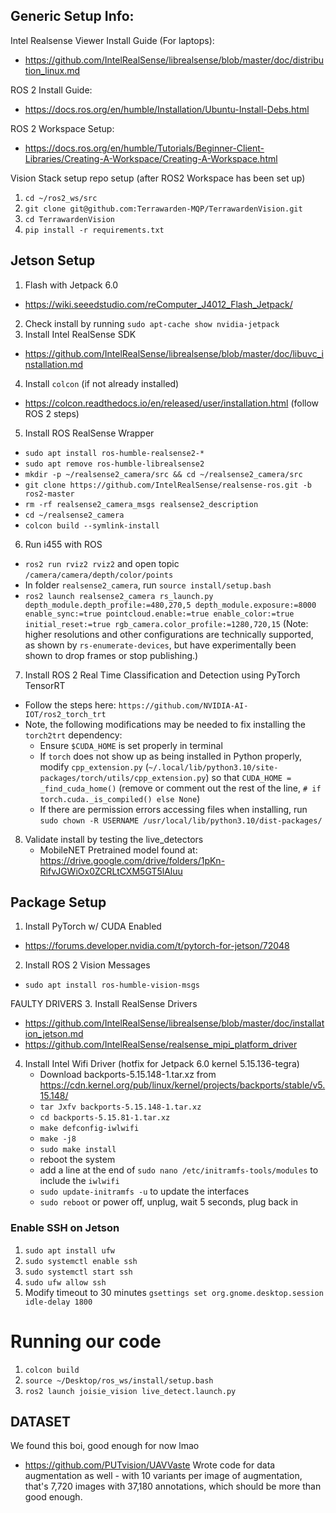 ## Generic Setup Info:

Intel Realsense Viewer Install Guide (For laptops):
- https://github.com/IntelRealSense/librealsense/blob/master/doc/distribution_linux.md

ROS 2 Install Guide:
- https://docs.ros.org/en/humble/Installation/Ubuntu-Install-Debs.html

ROS 2 Workspace Setup:
- https://docs.ros.org/en/humble/Tutorials/Beginner-Client-Libraries/Creating-A-Workspace/Creating-A-Workspace.html
	
Vision Stack setup repo setup (after ROS2 Workspace has been set up)
1. `cd ~/ros2_ws/src`
2. `git clone git@github.com:Terrawarden-MQP/TerrawardenVision.git`
3. `cd TerrawardenVision`
4. `pip install -r requirements.txt`

## Jetson Setup

1.  Flash with Jetpack 6.0
   - https://wiki.seeedstudio.com/reComputer_J4012_Flash_Jetpack/
2.  Check install by running `sudo apt-cache show nvidia-jetpack`
3.  Install Intel RealSense SDK
   - https://github.com/IntelRealSense/librealsense/blob/master/doc/libuvc_installation.md
4.  Install `colcon` (if not already installed)
   - https://colcon.readthedocs.io/en/released/user/installation.html (follow ROS 2 steps)
5.  Install ROS RealSense Wrapper
   - `sudo apt install ros-humble-realsense2-*`
   - `sudo apt remove ros-humble-librealsense2`
   - `mkdir -p ~/realsense2_camera/src && cd ~/realsense2_camera/src`
   - `git clone https://github.com/IntelRealSense/realsense-ros.git -b ros2-master`
   - `rm -rf realsense2_camera_msgs realsense2_description`
   - `cd ~/realsense2_camera`
   - `colcon build --symlink-install`
6.  Run i455 with ROS
   - `ros2 run rviz2 rviz2` and open topic `/camera/camera/depth/color/points`
   - In folder `realsense2_camera`, run `source install/setup.bash`
   - `ros2 launch realsense2_camera rs_launch.py depth_module.depth_profile:=480,270,5 depth_module.exposure:=8000 enable_sync:=true pointcloud.enable:=true enable_color:=true initial_reset:=true rgb_camera.color_profile:=1280,720,15`
     (Note: higher resolutions and other configurations are technically supported, as shown by `rs-enumerate-devices`, but have experimentally been shown to drop frames or stop publishing.)
7.  Install ROS 2 Real Time Classification and Detection using PyTorch TensorRT
   - Follow the steps here: `https://github.com/NVIDIA-AI-IOT/ros2_torch_trt`
   - Note, the following modifications may be needed to fix installing the `torch2trt` dependency:
      - Ensure `$CUDA_HOME` is set properly in terminal
      - If `torch` does not show up as being installed in Python properly, modify `cpp_extension.py` (`~/.local/lib/python3.10/site-packages/torch/utils/cpp_extension.py`) so that `CUDA_HOME = _find_cuda_home()` (remove or comment out the rest of the line, `# if torch.cuda._is_compiled() else None`)
      - If there are permission errors accessing files when installing, run `sudo chown -R USERNAME /usr/local/lib/python3.10/dist-packages/`
8. Validate install by testing the live_detectors
      - MobileNET Pretrained model found at: https://drive.google.com/drive/folders/1pKn-RifvJGWiOx0ZCRLtCXM5GT5lAluu

## Package Setup
1. Install PyTorch w/ CUDA Enabled
- https://forums.developer.nvidia.com/t/pytorch-for-jetson/72048
2. Install ROS 2 Vision Messages
- `sudo apt install ros-humble-vision-msgs`

FAULTY DRIVERS
3.  Install RealSense Drivers
   - https://github.com/IntelRealSense/librealsense/blob/master/doc/installation_jetson.md
   - https://github.com/IntelRealSense/realsense_mipi_platform_driver

4. Install Intel Wifi Driver (hotfix for Jetpack 6.0 kernel 5.15.136-tegra)
   - Download backports-5.15.148-1.tar.xz from https://cdn.kernel.org/pub/linux/kernel/projects/backports/stable/v5.15.148/
   - `tar Jxfv backports-5.15.148-1.tar.xz`
   - `cd backports-5.15.81-1.tar.xz`
   - `make defconfig-iwlwifi`
   - `make -j8`
   - `sudo make install`
   - reboot the system
   - add a line at the end of `sudo nano /etc/initramfs-tools/modules` to include the `iwlwifi`
   - `sudo update-initramfs -u` to update the interfaces
   - `sudo reboot` or power off, unplug, wait 5 seconds, plug back in

### Enable SSH on Jetson
1.  `sudo apt install ufw`
2.  `sudo systemctl enable ssh`
3.  `sudo systemctl start ssh`
4.  `sudo ufw allow ssh`
5.  Modify timeout to 30 minutes `gsettings set org.gnome.desktop.session idle-delay 1800`

# Running our code
1. `colcon build`
2. `source ~/Desktop/ros_ws/install/setup.bash`
3. `ros2 launch joisie_vision live_detect.launch.py`

## DATASET
We found this boi, good enough for now lmao
- https://github.com/PUTvision/UAVVaste
Wrote code for data augmentation as well - with 10 variants per image of augmentation, that's 7,720 images with 37,180 annotations, which should be more than good enough.
